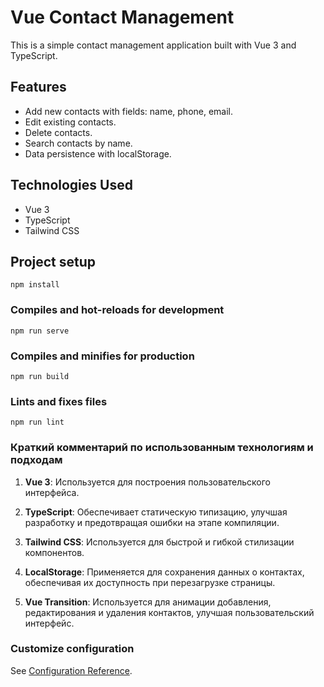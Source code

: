 # Vue Contact Management

This is a simple contact management application built with Vue 3 and TypeScript.

## Features

- Add new contacts with fields: name, phone, email.
- Edit existing contacts.
- Delete contacts.
- Search contacts by name.
- Data persistence with localStorage.

## Technologies Used

- Vue 3
- TypeScript
- Tailwind CSS

## Project setup
```
npm install
```

### Compiles and hot-reloads for development
```
npm run serve
```

### Compiles and minifies for production
```
npm run build
```

### Lints and fixes files
```
npm run lint
```

### Краткий комментарий по использованным технологиям и подходам

1. **Vue 3**: Используется для построения пользовательского интерфейса.

2. **TypeScript**: Обеспечивает статическую типизацию, улучшая разработку и предотвращая ошибки на этапе компиляции.

3. **Tailwind CSS**: Используется для быстрой и гибкой стилизации компонентов.

4. **LocalStorage**: Применяется для сохранения данных о контактах, обеспечивая их доступность при перезагрузке страницы.

5. **Vue Transition**: Используется для анимации добавления, редактирования и удаления контактов, улучшая пользовательский интерфейс.

### Customize configuration
See [Configuration Reference](https://cli.vuejs.org/config/).
